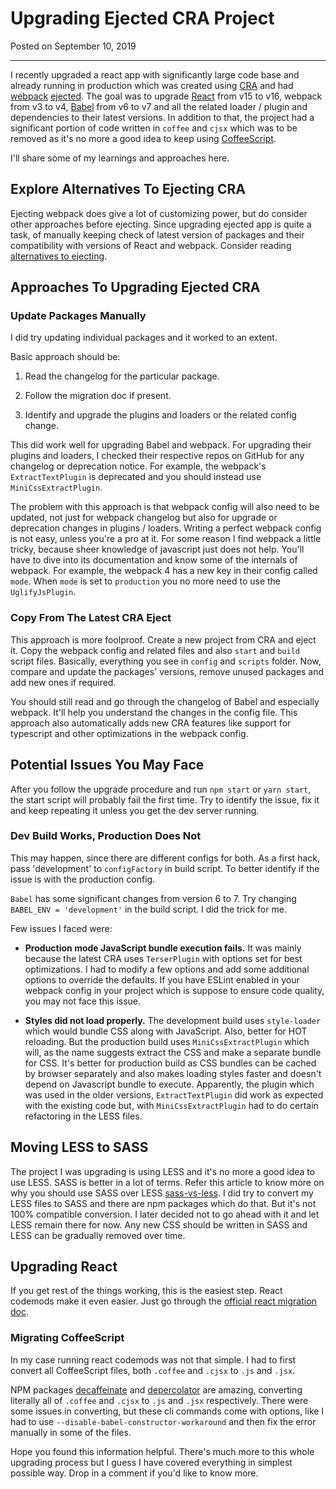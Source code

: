 <!--json
{
  "title": "Upgrading Ejected CRA Project",
  "description": "Upgrading Ejected CRA Project (React v15 to v16) - Blog | Vatsal Joshi",
  "meta": [
    {
      "name": "keywords",
      "content": "CRA,Ejected,Create,React,App,webpack,Blog,Vatsal,Joshi,vatz88"
    }
  ],
  "date": "2019-09-10",
  "page_identifier": "blog003"
}
-->

# Upgrading Ejected CRA Project

Posted on September 10, 2019

---

I recently upgraded a react app with significantly large code base and already running in production which was created using [CRA](https://facebook.github.io/create-react-app/) and had [webpack](https://webpack.js.org) [ejected](https://create-react-app.dev/docs/available-scripts#npm-run-eject). The goal was to upgrade [React](https://reactjs.org/) from v15 to v16, webpack from v3 to v4, [Babel](https://babeljs.io/) from v6 to v7 and all the related loader / plugin and dependencies to their latest versions. In addition to that, the project had a significant portion of code written in `coffee` and `cjsx` which was to be removed as it's no more a good idea to keep using [CoffeeScript](https://coffeescript.org).

I'll share some of my learnings and approaches here.

## Explore Alternatives To Ejecting CRA

Ejecting webpack does give a lot of customizing power, but do consider other approaches before ejecting. Since upgrading ejected app is quite a task, of manually keeping check of latest version of packages and their compatibility with versions of React and webpack. Consider reading [alternatives to ejecting](https://facebook.github.io/create-react-app/docs/alternatives-to-ejecting).

## Approaches To Upgrading Ejected CRA

### Update Packages Manually

I did try updating individual packages and it worked to an extent.

Basic approach should be:

1. Read the changelog for the particular package.

2. Follow the migration doc if present.

3. Identify and upgrade the plugins and loaders or the related config change.

This did work well for upgrading Babel and webpack. For upgrading their plugins and loaders, I checked their respective repos on GitHub for any changelog or deprecation notice. For example, the webpack's `ExtractTextPlugin` is deprecated and you should instead use `MiniCssExtractPlugin`.

The problem with this approach is that webpack config will also need to be updated, not just for webpack changelog but also for upgrade or deprecation changes in plugins / loaders. Writing a perfect webpack config is not easy, unless you're a pro at it. For some reason I find webpack a little tricky, because sheer knowledge of javascript just does not help. You'll have to dive into its documentation and know some of the internals of webpack. For example, the webpack 4 has a new key in their config called `mode`. When `mode` is set to `production` you no more need to use the `UglifyJsPlugin`.

### Copy From The Latest CRA Eject

This approach is more foolproof. Create a new project from CRA and eject it. Copy the webpack config and related files and also `start` and `build` script files. Basically, everything you see in `config` and `scripts` folder. Now, compare and update the packages' versions, remove unused packages and add new ones if required.

You should still read and go through the changelog of Babel and especially webpack. It'll help you understand the changes in the config file. This approach also automatically adds new CRA features like support for typescript and other optimizations in the webpack config.

## Potential Issues You May Face

After you follow the upgrade procedure and run `npm start` or `yarn start`, the start script will probably fail the first time. Try to identify the issue, fix it and keep repeating it unless you get the dev server running.

### Dev Build Works, Production Does Not

This may happen, since there are different configs for both. As a first hack, pass 'development' to `configFactory` in build script. To better identify if the issue is with the production config.

`Babel` has some significant changes from version 6 to 7. Try changing `BABEL_ENV = 'development'` in the build script. I did the trick for me.

Few issues I faced were:

- **Production mode JavaScript bundle execution fails.** It was mainly because the latest CRA uses `TerserPlugin` with options set for best optimizations. I had to modify a few options and add some additional options to override the defaults. If you have ESLint enabled in your webpack config in your project which is suppose to ensure code quality, you may not face this issue.

- **Styles did not load properly.** The development build uses `style-loader` which would bundle CSS along with JavaScript. Also, better for HOT reloading. But the production build uses `MiniCssExtractPlugin` which will, as the name suggests extract the CSS and make a separate bundle for CSS. It's better for production build as CSS bundles can be cached by browser separately and also makes loading styles faster and doesn't depend on Javascript bundle to execute. Apparently, the plugin which was used in the older versions, `ExtractTextPlugin` did work as expected with the existing code but, with `MiniCssExtractPlugin` had to do certain refactoring in the LESS files.

## Moving LESS to SASS

The project I was upgrading is using LESS and it's no more a good idea to use LESS. SASS is better in a lot of terms. Refer this article to know more on why you should use SASS over LESS [sass-vs-less](https://css-tricks.com/sass-vs-less/). I did try to convert my LESS files to SASS and there are npm packages which do that. But it's not 100% compatible conversion. I later decided not to go ahead with it and let LESS remain there for now. Any new CSS should be written in SASS and LESS can be gradually removed over time.

## Upgrading React

If you get rest of the things working, this is the easiest step. React codemods make it even easier. Just go through the [official react migration doc](https://reactjs.org/blog/2017/09/26/react-v16.0.html#upgrading).

### Migrating CoffeeScript

In my case running react codemods was not that simple. I had to first convert all CoffeeScript files, both `.coffee` and `.cjsx` to `.js` and `.jsx`.

NPM packages [decaffeinate](https://github.com/decaffeinate/decaffeinate) and [depercolator](https://github.com/bugsnag/depercolator) are amazing, converting literally all of `.coffee` and `.cjsx` to `.js` and `.jsx` respectively. There were some issues in converting, but these cli commands come with options, like I had to use `--disable-babel-constructor-workaround` and then fix the error manually in some of the files.

Hope you found this information helpful. There's much more to this whole upgrading process but I guess I have covered everything in simplest possible way. Drop in a comment if you'd like to know more.
